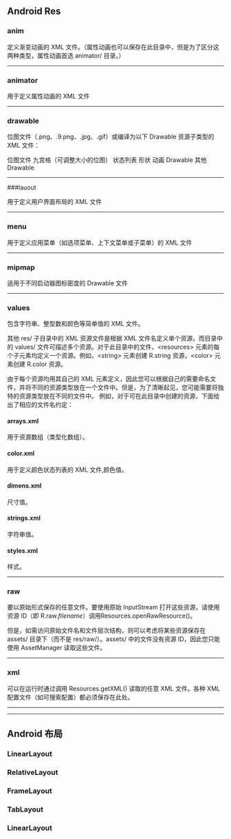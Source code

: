 ## Android Res


### anim

定义渐变动画的 XML 文件。（属性动画也可以保存在此目录中，但是为了区分这两种类型，属性动画首选 animator/ 目录。）

---

### animator 

用于定义属性动画的 XML 文件

---

### drawable

位图文件（.png、.9.png、.jpg、.gif）或编译为以下 Drawable 资源子类型的 XML 文件：

位图文件
九宫格（可调整大小的位图）
状态列表
形状
动画 Drawable
其他 Drawable

---

###lauout

用于定义用户界面布局的 XML 文件

---

### menu

用于定义应用菜单（如选项菜单、上下文菜单或子菜单）的 XML 文件

---




### mipmap

适用于不同启动器图标密度的 Drawable 文件

---

### values

包含字符串、整型数和颜色等简单值的 XML 文件。

其他 res/ 子目录中的 XML 资源文件是根据 XML 文件名定义单个资源，而目录中的 values/ 文件可描述多个资源。对于此目录中的文件，&lt;resources&gt; 元素的每个子元素均定义一个资源。例如，&lt;string&gt; 元素创建 R.string 资源，&lt;color&gt; 元素创建 R.color 资源。

由于每个资源均用其自己的 XML 元素定义，因此您可以根据自己的需要命名文件，并将不同的资源类型放在一个文件中。但是，为了清晰起见，您可能需要将独特的资源类型放在不同的文件中。 例如，对于可在此目录中创建的资源，下面给出了相应的文件名约定：




#### arrays.xml

用于资源数组（类型化数组）。

#### color.xml

用于定义颜色状态列表的 XML 文件,颜色值。

#### dimens.xml

尺寸值。

#### strings.xml

字符串值。

#### styles.xml

样式。

---

### raw

要以原始形式保存的任意文件。要使用原始 InputStream 打开这些资源，请使用资源 ID（即 R.raw.<em>filename</em>）调用Resources.openRawResource()。

但是，如需访问原始文件名和文件层次结构，则可以考虑将某些资源保存在 assets/ 目录下（而不是 res/raw/）。assets/ 中的文件没有资源 ID，因此您只能使用 AssetManager 读取这些文件。

---

### xml

可以在运行时通过调用 Resources.getXML() 读取的任意 XML 文件。各种 XML 配置文件（如可搜索配置）都必须保存在此处。



------

------

## Android 布局

### LinearLayout

### RelativeLayout

### FrameLayout

### TabLayout

### LinearLayout
